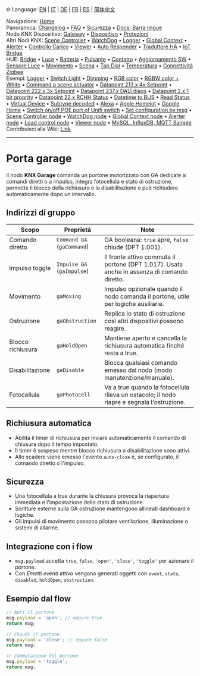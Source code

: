 🌐 Language: [EN](/node-red-contrib-knx-ultimate/wiki/Garage-Configuration) | [IT](/node-red-contrib-knx-ultimate/wiki/it-Garage-Configuration) | [DE](/node-red-contrib-knx-ultimate/wiki/de-Garage-Configuration) | [FR](/node-red-contrib-knx-ultimate/wiki/fr-Garage-Configuration) | [ES](/node-red-contrib-knx-ultimate/wiki/es-Garage-Configuration) | [简体中文](/node-red-contrib-knx-ultimate/wiki/zh-CN-Garage-Configuration)
<!-- NAV START -->
Navigazione: [Home](/node-red-contrib-knx-ultimate/wiki/it-Home)  
Panoramica: [Changelog](https://github.com/Supergiovane/node-red-contrib-knx-ultimate/blob/master/CHANGELOG.md) • [FAQ](/node-red-contrib-knx-ultimate/wiki/it-FAQ-Troubleshoot) • [Sicurezza](/node-red-contrib-knx-ultimate/wiki/it-SECURITY) • [Docs: Barra lingue](/node-red-contrib-knx-ultimate/wiki/it-Docs-Language-Bar)  
Nodo KNX Dispositivo: [Gateway](/node-red-contrib-knx-ultimate/wiki/it-Gateway-configuration) • [Dispositivo](/node-red-contrib-knx-ultimate/wiki/it-Device) • [Protezioni](/node-red-contrib-knx-ultimate/wiki/it-Protections)  
Altri Nodi KNX: [Scene Controller](/node-red-contrib-knx-ultimate/wiki/it-SceneController-Configuration) • [WatchDog](/node-red-contrib-knx-ultimate/wiki/it-WatchDog-Configuration) • [Logger](/node-red-contrib-knx-ultimate/wiki/it-Logger-Configuration) • [Global Context](/node-red-contrib-knx-ultimate/wiki/it-GlobalVariable) • [Alerter](/node-red-contrib-knx-ultimate/wiki/it-Alerter-Configuration) • [Controllo Carico](/node-red-contrib-knx-ultimate/wiki/it-LoadControl-Configuration) • [Viewer](/node-red-contrib-knx-ultimate/wiki/it-knxUltimateViewer) • [Auto Responder](/node-red-contrib-knx-ultimate/wiki/it-KNXAutoResponder) • [Traduttore HA](/node-red-contrib-knx-ultimate/wiki/it-HATranslator) • [IoT Bridge](/node-red-contrib-knx-ultimate/wiki/it-IoT-Bridge-Configuration)  
HUE: [Bridge](/node-red-contrib-knx-ultimate/wiki/it-HUE+Bridge+configuration) • [Luce](/node-red-contrib-knx-ultimate/wiki/it-HUE+Light) • [Batteria](/node-red-contrib-knx-ultimate/wiki/it-HUE+Battery) • [Pulsante](/node-red-contrib-knx-ultimate/wiki/it-HUE+Button) • [Contatto](/node-red-contrib-knx-ultimate/wiki/it-HUE+Contact+sensor) • [Aggiornamento SW](/node-red-contrib-knx-ultimate/wiki/it-HUE+Device+software+update) • [Sensore Luce](/node-red-contrib-knx-ultimate/wiki/it-HUE+Light+sensor) • [Movimento](/node-red-contrib-knx-ultimate/wiki/it-HUE+Motion) • [Scena](/node-red-contrib-knx-ultimate/wiki/it-HUE+Scene) • [Tap Dial](/node-red-contrib-knx-ultimate/wiki/it-HUE+Tapdial) • [Temperatura](/node-red-contrib-knx-ultimate/wiki/it-HUE+Temperature+sensor) • [Connettività Zigbee](/node-red-contrib-knx-ultimate/wiki/it-HUE+Zigbee+connectivity)  
Esempi: [Logger](/node-red-contrib-knx-ultimate/wiki/it-Logger-Sample) • [Switch Light](/node-red-contrib-knx-ultimate/wiki/-Sample---Switch-light) • [Dimming](/node-red-contrib-knx-ultimate/wiki/-Sample---Dimming) • [RGB color](/node-red-contrib-knx-ultimate/wiki/-Sample---RGB-Color) • [RGBW color + White](/node-red-contrib-knx-ultimate/wiki/-Sample---RGBW-Color-plus-White) • [Command a scene actuator](/node-red-contrib-knx-ultimate/wiki/-Sample---Control-a-scene-actuator) • [Datapoint 213.x 4x Setpoint](/node-red-contrib-knx-ultimate/wiki/-Sample---DPT213) • [Datapoint 222.x 3x Setpoint](/node-red-contrib-knx-ultimate/wiki/-Sample---DPT222) • [Datapoint 237.x DALI diags](/node-red-contrib-knx-ultimate/wiki/-Sample---DPT237) • [Datapoint 2.x 1 bit proprity](/node-red-contrib-knx-ultimate/wiki/-Sample---DPT2) • [Datapoint 22.x RCHH Status](/node-red-contrib-knx-ultimate/wiki/-Sample---DPT22) • [Datetime to BUS](/node-red-contrib-knx-ultimate/wiki/-Sample---DateTime-to-BUS) • [Read Status](/node-red-contrib-knx-ultimate/wiki/-Sample---Read-value-from-Device) • [Virtual Device](/node-red-contrib-knx-ultimate/wiki/-Sample---Virtual-Device) • [Subtype decoded](/node-red-contrib-knx-ultimate/wiki/-Sample---Subtype) • [Alexa](/node-red-contrib-knx-ultimate/wiki/-Sample---Alexa) • [Apple Homekit](/node-red-contrib-knx-ultimate/wiki/-Sample---Apple-Homekit) • [Google Home](/node-red-contrib-knx-ultimate/wiki/-Sample---Google-Assistant) • [Switch on/off POE port of Unifi switch](/node-red-contrib-knx-ultimate/wiki/-Sample---UnifiPOE) • [Set configuration by msg](/node-red-contrib-knx-ultimate/wiki/-Sample-setConfig) • [Scene Controller node](/node-red-contrib-knx-ultimate/wiki/Sample-Scene-Node) • [WatchDog node](/node-red-contrib-knx-ultimate/wiki/-Sample---WatchDog) • [Global Context node](/node-red-contrib-knx-ultimate/wiki/SampleGlobalContextNode) • [Alerter node](/node-red-contrib-knx-ultimate/wiki/SampleAlerter) • [Load control node](/node-red-contrib-knx-ultimate/wiki/SampleLoadControl) • [Viewer node](/node-red-contrib-knx-ultimate/wiki/knxUltimateViewer) • [MySQL, InfluxDB, MQTT Sample](/node-red-contrib-knx-ultimate/wiki/Sample-KNX2MQTT-KNX2MySQL-KNX2InfluxDB)  
Contribuisci alla Wiki: [Link](/node-red-contrib-knx-ultimate/wiki/it-Manage-Wiki)
<!-- NAV END -->
---
# Porta garage
Il nodo **KNX Garage** comanda un portone motorizzato con GA dedicate ai comandi diretti o a impulso, integra fotocellula e stato di ostruzione, permette il blocco della richiusura e la disabilitazione e può richiudere automaticamente dopo un intervallo.
## Indirizzi di gruppo
|Scopo|Proprietà|Note|
|--|--|--|
| Comando diretto | `Command GA` (`gaCommand`) | GA booleana: `true` apre, `false` chiude (DPT 1.001). |
| Impulso toggle | `Impulse GA` (`gaImpulse`) | Il fronte attivo commuta il portone (DPT 1.017). Usata anche in assenza di comando diretto. |
| Movimento | `gaMoving` | Impulso opzionale quando il nodo comanda il portone, utile per logiche ausiliarie. |
| Ostruzione | `gaObstruction` | Replica lo stato di ostruzione così altri dispositivi possono reagire. |
| Blocco richiusura | `gaHoldOpen` | Mantiene aperto e cancella la richiusura automatica finché resta a true. |
| Disabilitazione | `gaDisable` | Blocca qualsiasi comando emesso dal nodo (modo manutenzione/manuale). |
| Fotocellula | `gaPhotocell` | Va a true quando la fotocellula rileva un ostacolo; il nodo riapre e segnala l'ostruzione. |
## Richiusura automatica
- Abilita il timer di richiusura per inviare automaticamente il comando di chiusura dopo il tempo impostato.
- Il timer è sospeso mentre blocco richiusura o disabilitazione sono attivi.
- Allo scadere viene emesso l'evento `auto-close` e, se configurato, il comando diretto o l'impulso.
## Sicurezza
- Una fotocellula a true durante la chiusura provoca la riapertura immediata e l'impostazione dello stato di ostruzione.
- Scritture esterne sulla GA ostruzione mantengono allineati dashboard e logiche.
- Gli impulsi di movimento possono pilotare ventilazione, illuminazione o sistemi di allarme.
## Integrazione con i flow
- `msg.payload` accetta `true`, `false`, `'open'`, `'close'`, `'toggle'` per azionare il portone.
- Con *Emetti eventi* attivo vengono generati oggetti con `event`, `state`, `disabled`, `holdOpen`, `obstruction`.
## Esempio dal flow
```javascript
// Apri il portone
msg.payload = 'open'; // oppure true
return msg;
```
```javascript
// Chiudi il portone
msg.payload = 'close'; // oppure false
return msg;
```
```javascript
// Commutazione del portone
msg.payload = 'toggle';
return msg;
```
